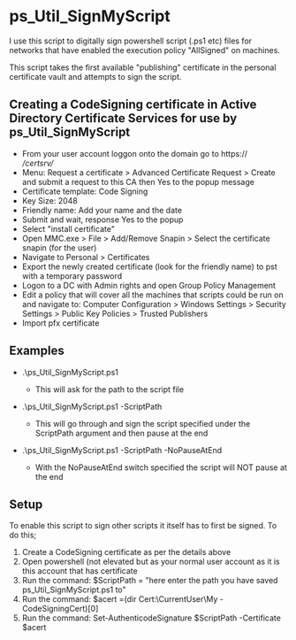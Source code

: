 # ps_Util_SignMyScript

I use this script to digitally sign powershell script (.ps1 etc) files for networks that have enabled the execution policy "AllSigned" on machines.

This script takes the first available "publishing" certificate in the personal certificate vault and attempts to sign the script.

## Creating a CodeSigning certificate in Active Directory Certificate Services for use by ps_Util_SignMyScript

* From your user account loggon onto the domain go to https://<address of the AD Cert Services Server fqdn>/certsrv/
* Menu: Request a certificate > Advanced Certificate Request > Create and submit a request to this CA then Yes to the popup message
* Certificate template: Code Signing
* Key Size: 2048
* Friendly name: Add your name and the date
* Submit and wait, response Yes to the popup
* Select "install certificate"
* Open MMC.exe > File > Add/Remove Snapin > Select the certificate snapin (for the user)
* Navigate to Personal > Certificates
* Export the newly created certificate (look for the friendly name) to pst with a temporary password
*  Logon to a DC with Admin rights and open Group Policy Management
* Edit a policy that will cover all the machines that scripts could be run on and navigate to: Computer Configuration > Windows Settings > Security Settings > Public Key Policies > Trusted Publishers 
* Import pfx certificate


## Examples

* .\ps_Util_SignMyScript.ps1
	* This will ask for the path to the script file

* .\ps_Util_SignMyScript.ps1 -ScriptPath <path to the script to be signed>
	* This will go through and sign the script specified under the ScriptPath argument and then pause at the end

* .\ps_Util_SignMyScript.ps1 -ScriptPath <path to the script to be signed> -NoPauseAtEnd
	* With the NoPauseAtEnd switch specified the script will NOT pause at the end

## Setup

To enable this script to sign other scripts it itself has to first be signed. To do this;

1) Create a CodeSigning certificate as per the details above
2) Open powershell (not elevated but as your normal user account as it is this account that has certificate
3) Run the command: $ScriptPath = "here enter the path you have saved ps_Util_SignMyScript.ps1 to"
4) Run the command: $acert =(dir Cert:\CurrentUser\My -CodeSigningCert)[0]
5) Run the command: Set-AuthenticodeSignature $ScriptPath -Certificate $acert